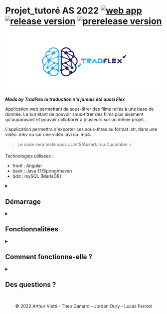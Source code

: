 # Projet_tutoré AS 2022 [![web app](https://img.shields.io/badge/-Web%20App-informational)](https://img.shields.io/badge/-Web%20App-informational) [![release version](https://img.shields.io/badge/Java-17-success)](https://img.shields.io/badge/Java-17-success) [![prerelease version](https://img.shields.io/badge/Pre--release-v0.0.1-orange)](https://img.shields.io/badge/Pre--release-v0.0.1-orange)

 <!-- petit test --> 

![Logo TradFlex](/img/logo/logo_readme_tradflex.png "TradFlex")

***Made by TradFlex la traduction n'a jamais été aussi Flex***

Application web permettant de sous-titrer des films reliés à une base de donnée.
Le but étant de pouvoir sous-titrer des films plus aisément qu'auparavant et pouvoir collaborer à plusieurs sur un même projet.

L'application permettra d'exporter ces sous-titres au format .str, dans une vidéo .mkv ou sur une vidéo .avi ou .mp4.

>Le code sera testé sous JUnit5/AssertJ ou Cucumber :zap:

Technologies utilisées :
- front : Angular 
- back : Java 17/Spring/maven
- bdd : mySQL (MariaDB)

<details><summary><h2>Démarrage</h2></summary>

<p>Comme énoncé précedemment ce projet est une application web, il vous suffit donc de vous munir d'un navigateur web et d'accéder à l'url suivant :
 <a href="notre_super_url">www.notre_super_url.fr</a><p>
 
 <p>:warning: <strong>Il vous faudra également créer un compte sur le site pour pouvoir accéder à certaines fonctionnalitées. </strong>:warning:<p>
 

</details>

<details><summary><h2>Fonctionnalitées</h2></summary>
 
 <p>Nous allons vous énumérer les principales fonctionnalitées de l'application ci-après : </p>
 <ul>
  <li>Ajouter un film depuis son ordinateur ou le récupérer depuis la base de données</li>
  <li>Ajouter une traduction depuis un fichier externe</li>
  <li>Visualisation en direct de la bande sonore</li>
  <li>Pouvoir aménager son espace de travail</li>
  <li>Travailler à plusieurs sur un même projet</li>
  <li>Gérer ses projets (passer en terminé mais pouvoir interagir à tout moment avec)</li>
  <li>Accès à une liste de contact pour simplifier les ajouts de membres à un projet</li>
 </ul>
 
 >Et bien d'autres choses sont à découvrir
 
 
</details>

<details><summary><h2>Comment fonctionne-elle ?</h2></summary>
<p>

  <strong> Pour l'instant pas d'infos </strong>

    ```java
      system.out.println("On peut écrire du code);
    ```

</p>
  <h3 align="center">Un test de diagramme: </h3>

```mermaid
graph TD;
    A-->B;
    A-->C;
    B-->D;
    C-->D;
```
</details>


<details><summary><h2>Des questions ?</h2></summary>
 
 <p>N'hésitez pas à consulter notre FAQ : <a href="notre_super_url/faq">www.notre_super_url.fr/faq</a></p>
 <p>Sinon vous pouvez nous contacter <a href="notre_super_url/contact">ici</a>.</p>

 </details>

 <br>
<p align="center">© 2022 Arthur Vietti - Theo Gamard - Jordan Oury - Lucas Farroni</p>
